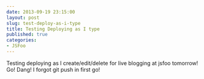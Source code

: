 ```yaml
---
date: 2013-09-19 23:15:00
layout: post
slug: test-deploy-as-i-type
title: Testing Deploying as I type
published: true
categories:
- JSFoo
---
```


Testing deploying as I create/edit/delete for live blogging at jsfoo tomorrow!
Go! Dang! I forgot git push in first go!